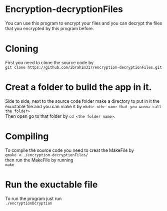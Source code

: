 # Encryption-decryptionFiles
You can use this program to encrypt your files and you can  decrypt the files that you encrypted by this program before.


# Cloning 
First you need to clone the source code by\
`git clone https://github.com/ibrahim317/encryption-decryptionFiles.git`



# Creat a folder to build the app in it.
Side to side, next to the source code folder make a directory to put in it the exuctable file.and you can make it by `mkdir <the name that you wanna call the folder>`\
Then open go to that folder by `cd <the folder name>`.



# Compiling 
To compile the source code you need to creat the MakeFile by\
`qmake <../encryption-decryptionFiles/`\
then run the MakeFile by running\
`make`
 
 
# Run the exuctable file 
To run the program just run\
`./encryptionDcryption`
